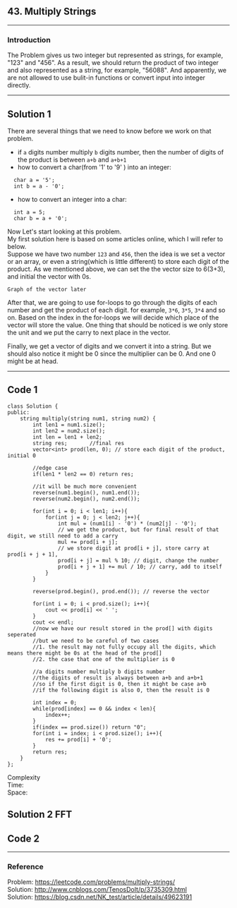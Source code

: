 ## 43. Multiply Strings
-------
### Introduction

The Problem gives us two integer but represented as strings, for example, "123" and "456". As a result, we should return the product of two integer and also represented as a string, for example, "56088". And apparently, we are not allowed to use bulit-in functions or convert input into integer directly.

------
## Solution 1

There are several things that we need to know before we work on that problem.
* if `a` digits number multiply `b` digits number, then the number of digits of the product is between `a+b` and `a+b+1`
* how to convert a char(from '1' to '9' ) into an integer:  
```
  char a = '5';  
  int b = a - '0';
```
* how to convert an integer into a char:
```
  int a = 5;
  char b = a + '0';
```
Now Let's start looking at this problem.  
My first solution here is based on some articles online, which I will refer to below.  
Suppose we have two number `123` and `456`, then the idea is we set a vector or an array, or even a string(which is little different) to store each digit of the product. As we mentioned above, we can set the the vector size to 6(3+3), and initial the vector with 0s.
```
Graph of the vector later
```
After that, we are going to use for-loops to go through the digits of each number and get the product of each digit. for example, `3*6`, `3*5`, `3*4` and so on. Based on the index in the for-loops we will decide which place of the vector will store the value. One thing that should be noticed is we only store the unit and we put the carry to next place in the vector.

Finally, we get a vector of digits and we convert it into a string. But we should also notice it might be 0 since the multiplier can be 0. And one 0 might be at head.

------
## Code 1

```
class Solution {
public:
    string multiply(string num1, string num2) {
        int len1 = num1.size();
        int len2 = num2.size();
        int len = len1 + len2;
        string res;       //final res
        vector<int> prod(len, 0); // store each digit of the product, initial 0
        
        //edge case
        if(len1 * len2 == 0) return res;
        
        //it will be much more convenient
        reverse(num1.begin(), num1.end());
        reverse(num2.begin(), num2.end());
        
        for(int i = 0; i < len1; i++){
            for(int j = 0; j < len2; j++){
                int mul = (num1[i] - '0') * (num2[j] - '0');
                // we get the product, but for final result of that digit, we still need to add a carry
                mul += prod[i + j];
                // we store digit at prod[i + j], store carry at prod[i + j + 1], 
                prod[i + j] = mul % 10; // digit, change the number
                prod[i + j + 1] += mul / 10; // carry, add to itself
            }
        }
        
        reverse(prod.begin(), prod.end()); // reverse the vector
        
        for(int i = 0; i < prod.size(); i++){
            cout << prod[i] << ' ';
        }
        cout << endl;
        //now we have our result stored in the prod[] with digits seperated
        //but we need to be careful of two cases
        //1. the result may not fully occupy all the digits, which means there might be 0s at the head of the prod[]
        //2. the case that one of the multiplier is 0
        
        //a digits number multiply b digits number
        //the digits of result is always between a+b and a+b+1
        //so if the first digit is 0, then it might be case a+b
        //if the following digit is also 0, then the result is 0
        
        int index = 0;        
        while(prod[index] == 0 && index < len){
            index++;
        }
        if(index == prod.size()) return "0";
        for(int i = index; i < prod.size(); i++){
            res += prod[i] + '0';
        }
        return res;
    }
};

```
Complexity  
Time:  
Space:

## Solution 2 FFT

## Code 2

------
### Reference
Problem: https://leetcode.com/problems/multiply-strings/  
Solution: http://www.cnblogs.com/TenosDoIt/p/3735309.html  
Solution: https://blog.csdn.net/NK_test/article/details/49623191
